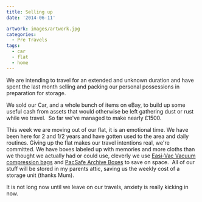 ```yaml
---
title: Selling up
date: '2014-06-11'

artwork: images/artwork.jpg
categories:
  - Pre Travels
tags:
  - car
  - flat
  - home
---
```



We are intending to travel for an extended and unknown duration and have spent the last month selling and packing our personal possessions in preparation for storage.


We sold our Car, and a whole bunch of items on eBay, to build up some useful cash from assets that would otherwise be left gathering dust or rust while we travel.  So far we've managed to make nearly £1500.

This week we are moving out of our flat, it is an emotional time. We have been here for 2 and 1/2 years and have gotten used to the area and daily routines. Giving up the flat makes our travel intentions real, we're committed. We have boxes labeled up with memories and more cloths than we thought we actually had or could use, cleverly we use [Easi-Vac Vacuum compression bags](https://www.amazon.co.uk/gp/product/B00BTKMNMS/ref=as_li_tf_tl?ie=UTF8&camp=1634&creative=6738&creativeASIN=B00BTKMNMS&linkCode=as2&tag=gonetraveli02-21) and [PacSafe Archive Boxes](https://www.amazon.co.uk/gp/product/B00E7OM882/ref=as_li_tf_tl?ie=UTF8&camp=1634&creative=6738&creativeASIN=B00E7OM882&linkCode=as2&tag=gonetraveli02-21) to save on space.  All of our stuff will be stored in my parents attic, saving us the weekly cost of a storage unit (thanks Mum).

It is not long now until we leave on our travels, anxiety is really kicking in now.
